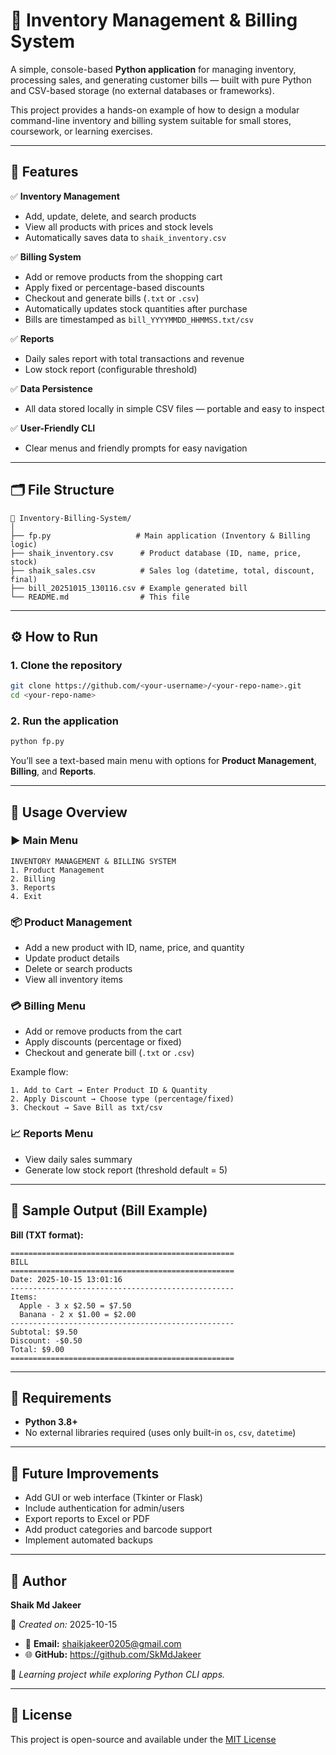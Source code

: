 # 🧾 Inventory Management & Billing System

A simple, console-based **Python application** for managing inventory, processing sales, and generating customer bills — built with pure Python and CSV-based storage (no external databases or frameworks).

This project provides a hands-on example of how to design a modular command-line inventory and billing system suitable for small stores, coursework, or learning exercises.

---

## 🚀 Features

✅ **Inventory Management**
- Add, update, delete, and search products  
- View all products with prices and stock levels  
- Automatically saves data to `shaik_inventory.csv`

✅ **Billing System**
- Add or remove products from the shopping cart  
- Apply fixed or percentage-based discounts  
- Checkout and generate bills (`.txt` or `.csv`)  
- Automatically updates stock quantities after purchase  
- Bills are timestamped as `bill_YYYYMMDD_HHMMSS.txt/csv`

✅ **Reports**
- Daily sales report with total transactions and revenue  
- Low stock report (configurable threshold)

✅ **Data Persistence**
- All data stored locally in simple CSV files — portable and easy to inspect  

✅ **User-Friendly CLI**
- Clear menus and friendly prompts for easy navigation  

---

## 🗂️ File Structure

```
📁 Inventory-Billing-System/
│
├── fp.py                   # Main application (Inventory & Billing logic)
├── shaik_inventory.csv      # Product database (ID, name, price, stock)
├── shaik_sales.csv          # Sales log (datetime, total, discount, final)
├── bill_20251015_130116.csv # Example generated bill
└── README.md                # This file
```

---

## ⚙️ How to Run

### 1. Clone the repository
```bash
git clone https://github.com/<your-username>/<your-repo-name>.git
cd <your-repo-name>
```

### 2. Run the application
```bash
python fp.py
```

You’ll see a text-based main menu with options for **Product Management**, **Billing**, and **Reports**.

---

## 🧩 Usage Overview

### ▶ Main Menu
```
INVENTORY MANAGEMENT & BILLING SYSTEM
1. Product Management
2. Billing
3. Reports
4. Exit
```

### 📦 Product Management
- Add a new product with ID, name, price, and quantity  
- Update product details  
- Delete or search products  
- View all inventory items  

### 💳 Billing Menu
- Add or remove products from the cart  
- Apply discounts (percentage or fixed)  
- Checkout and generate bill (`.txt` or `.csv`)  

Example flow:
```
1. Add to Cart → Enter Product ID & Quantity
2. Apply Discount → Choose type (percentage/fixed)
3. Checkout → Save Bill as txt/csv
```

### 📈 Reports Menu
- View daily sales summary  
- Generate low stock report (threshold default = 5)

---

## 🧾 Sample Output (Bill Example)

**Bill (TXT format):**
```
==================================================
BILL
==================================================
Date: 2025-10-15 13:01:16
--------------------------------------------------
Items:
  Apple - 3 x $2.50 = $7.50
  Banana - 2 x $1.00 = $2.00
--------------------------------------------------
Subtotal: $9.50
Discount: -$0.50
Total: $9.00
==================================================
```

---

## 🧰 Requirements

- **Python 3.8+**  
- No external libraries required (uses only built-in `os`, `csv`, `datetime`)

---

## 🧠 Future Improvements

- Add GUI or web interface (Tkinter or Flask)  
- Include authentication for admin/users  
- Export reports to Excel or PDF  
- Add product categories and barcode support  
- Implement automated backups  

---

## 👤 Author

**Shaik Md Jakeer**  

📅 *Created on:* 2025-10-15  
- 📧 **Email:** shaikjakeer0205@gmail.com
- 🌐 **GitHub:**
https://github.com/SkMdJakeer

💬 *Learning project while exploring Python CLI apps.*

---

## 🪪 License

This project is open-source and available under the [MIT License](LICENSE) 
